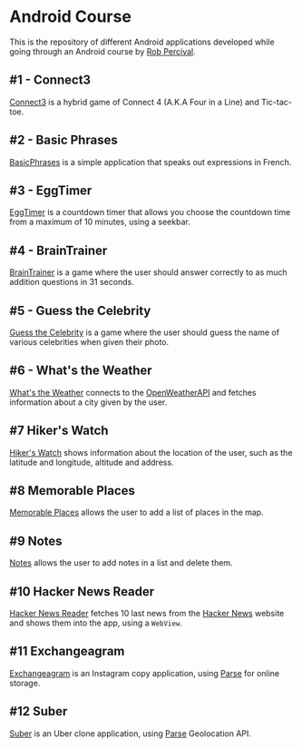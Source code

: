 # Android Course

This is the repository of different Android applications developed while going through an Android course by [Rob Percival](http://www.robpercival.co.uk/about/). 

##  #1 - Connect3
[Connect3](https://github.com/aziflaj/AndroidCourse/tree/master/Connect3) is a hybrid game of Connect 4 (A.K.A Four in a Line) and Tic-tac-toe.

## #2 - Basic Phrases
[BasicPhrases](https://github.com/aziflaj/AndroidCourse/tree/master/BasicPhrases) is a simple application that speaks out expressions in French.

## #3 - EggTimer
[EggTimer](https://github.com/aziflaj/AndroidCourse/tree/master/EggTimer) is a countdown timer that allows you choose the countdown time from a maximum of 10 minutes, using a seekbar.

## #4 - BrainTrainer
[BrainTrainer](https://github.com/aziflaj/AndroidCourse/tree/master/BrainTrainer) is a game where the user should answer correctly to as much addition questions in 31 seconds.

## #5 - Guess the Celebrity
[Guess the Celebrity](https://github.com/aziflaj/AndroidCourse/tree/master/GuesstheCelebrity) is a game where the user should guess the name of various celebrities when given their photo.

## #6 - What's the Weather
[What's the Weather](https://github.com/aziflaj/AndroidCourse/tree/master/WhatsTheWeather) connects to the [OpenWeatherAPI](http://openweathermap.org/current) and fetches information about a city given by the user.

## #7 Hiker's Watch
[Hiker's Watch](https://github.com/aziflaj/AndroidCourse/tree/master/Hiker'sWatch) shows information about the location of the user, such as the latitude and longitude, altitude and address.

## #8 Memorable Places
[Memorable Places](https://github.com/aziflaj/AndroidCourse/tree/master/MemorablePlaces) allows the user to add a list of places in the map.

## #9 Notes
[Notes](https://github.com/aziflaj/AndroidCourse/tree/master/Notes) allows the user to add notes in a list and delete them.

## #10 Hacker News Reader
[Hacker News Reader](https://github.com/aziflaj/AndroidCourse/tree/master/HackerNewsReader) fetches 10 last news from the [Hacker News](https://news.ycombinator.com/) website and shows them into the app, using a `WebView`.

## #11 Exchangeagram
[Exchangeagram](https://github.com/aziflaj/AndroidCourse/tree/master/Exchangeagram) is an Instagram copy application, using [Parse](http://parse.com/) for online storage.

## #12 Suber
[Suber](https://github.com/aziflaj/AndroidCourse/tree/master/Suber) is an Uber clone application, using [Parse](http://parse.com) Geolocation API.
